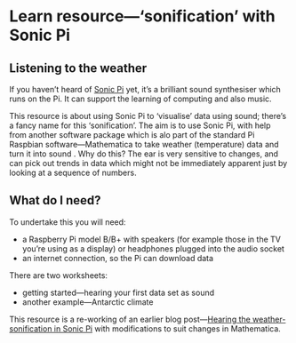 # Learn resource—‘sonification’ with Sonic Pi
## Listening to the weather

If you haven’t heard of [Sonic Pi](http://sonic-pi.net/) yet, it’s a brilliant sound synthesiser which runs on the Pi. It can support the learning of computing and also music.

This resource is about using Sonic Pi to ‘visualise’ data using sound; there’s a fancy name for this ‘sonification’. The aim is to use Sonic Pi, with help from another software package which is alo part of the standard Pi Raspbian software—Mathematica to take weather (temperature) data and turn it into sound . Why do this? The ear is very sensitive to changes, and can pick out trends in data which might not be immediately apparent just by looking at a sequence of numbers.

## What do I need?

To undertake this you will need:

- a Raspberry Pi model B/B+ with speakers (for example those in the TV you’re using as a display) or headphones plugged into the audio socket
- an internet connection, so the Pi can download data

There are two worksheets:

- getting started—hearing your first data set as sound
- another example—Antarctic climate

This resource is a re-working of an earlier blog post—[Hearing the weather-sonification in Sonic Pi](http://stevelloyd.net/notes/2014/06/23/hearing-the-weather-sonification-in-sonic-pi/) with modifications to suit changes in Mathematica. 



